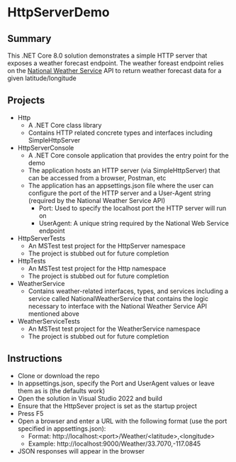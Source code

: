 # HttpServerDemo

## Summary
This .NET Core 8.0 solution demonstrates a simple HTTP server that exposes a weather forecast endpoint. The weather foreast endpoint relies on the [National Weather Service](https://www.weather.gov/documentation/services-web-api) API to return weather forecast data for a given latitude/longitude 

## Projects
- Http
  - A .NET Core class library
  - Contains HTTP related concrete types and interfaces including SimpleHttpServer
- HttpServerConsole
   - A .NET Core console application that provides the entry point for the demo
   - The application hosts an HTTP server (via SimpleHttpServer) that can be accessed from a browser, Postman, etc
   - The application has an appsettings.json file where the user can configure the port of the HTTP server and a User-Agent string (required by the National Weather Service API)
      - Port: Used to specify the localhost port the HTTP server will run on
      - UserAgent: A unique string required by the National Web Service endpoint
- HttpServerTests
   - An MSTest test project for the HttpServer namespace
   - The project is stubbed out for future completion
- HttpTests
   - An MSTest test project for the Http namespace
   - The project is stubbed out for future completion
- WeatherService
   - Contains weather-related interfaces, types, and services including a service called NationalWeatherService that contains the logic necessary to interface with the National Weather Service API mentioned above
- WeatherServiceTests
   - An MSTest test project for the WeatherService namespace
   - The project is stubbed out for future completion


## Instructions
- Clone or download the repo
- In appsettings.json, specify the Port and UserAgent values or leave them as is (the defaults work)
- Open the solution in Visual Studio 2022 and build
- Ensure that the HttpSever project is set as the startup project
- Press F5
- Open a browser and enter a URL with the following format (use the port specified in appsettings.json): 
   - Format: http://localhost:&lt;port&gt;/Weather/&lt;latitude&gt;,&lt;longitude&gt;
   - Example: http://localhost:9000/Weather/33.7070,-117.0845
- JSON responses will appear in the browser